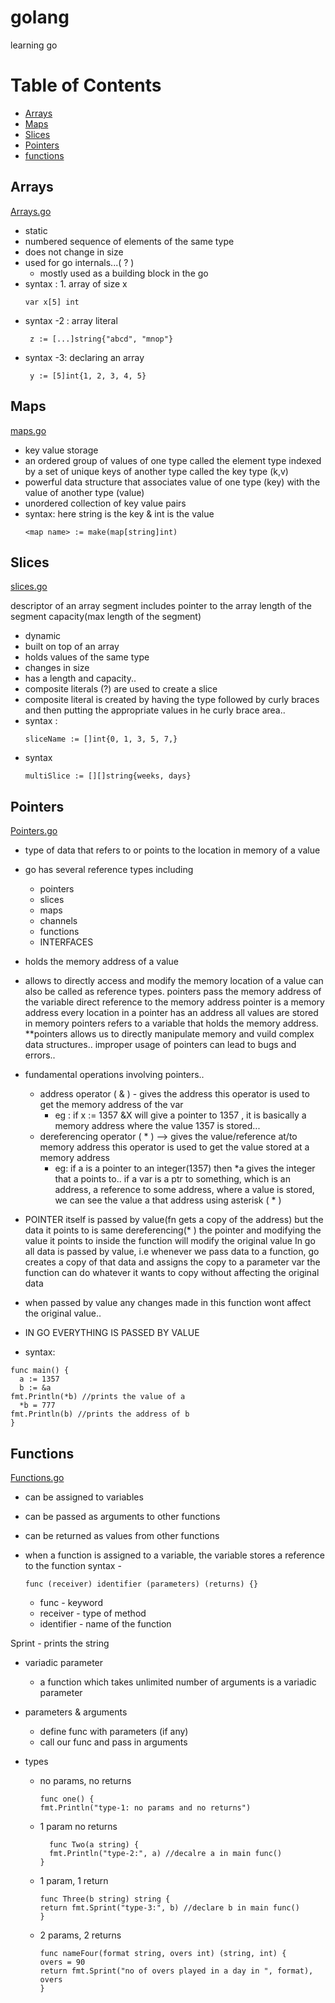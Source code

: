 # golang

learning go

# Table of Contents

- [Arrays](#Arrays)
- [Maps](#Maps)
- [Slices](#Slices)
- [Pointers](#Pointers)
- [functions](#Functions)

## Arrays

[Arrays.go](https://github.com/deepakgudla/golang/blob/main/arrays.go)

- static
- numbered sequence of elements of the same type
- does not change in size
- used for go internals...( ? )
  - mostly used as a building block in the go
- syntax : 1. array of size x
  ```golang
  var x[5] int
  ```
- syntax -2 : array literal
  ```golang
   z := [...]string{"abcd", "mnop"}
  ```
- syntax -3: declaring an array
  ```golang
   y := [5]int{1, 2, 3, 4, 5}
  ```

## Maps

[maps.go](https://github.com/deepakgudla/golang/blob/main/maps.go)

- key value storage
- an ordered group of values of one type called the element type indexed by a set of unique keys of another type called the key type (k,v)
- powerful data structure that associates value of one type (key) with the value of another type (value)
- unordered collection of key value pairs
- syntax: here string is the key & int is the value
  ```golang
  <map name> := make(map[string]int)
  ```

## Slices

[slices.go](https://github.com/deepakgudla/golang/blob/main/slices.go)

descriptor of an array segment
includes pointer to the array
length of the segment
capacity(max length of the segment)

- dynamic
- built on top of an array
- holds values of the same type
- changes in size
- has a length and capacity..
- composite literals (?) are used to create a slice
- composite literal is created by having the type followed by curly braces and then putting the appropriate values in he curly brace area..
- syntax :
  ```golang
  sliceName := []int{0, 1, 3, 5, 7,}
  ```
- syntax
  ```golang
  multiSlice := [][]string{weeks, days}
  ```

## Pointers

[Pointers.go](https://github.com/deepakgudla/golang/blob/main/pointers.go)

- type of data that refers to or points to the location in memory of a value
- go has several reference types including

  - pointers
  - slices
  - maps
  - channels
  - functions
  - INTERFACES

- holds the memory address of a value
- allows to directly access and modify the memory location of a value
  can also be called as reference types.
  pointers pass the memory address of the variable
  direct reference to the memory address
  pointer is a memory address
  every location in a pointer has an address
  all values are stored in memory
  pointers refers to a variable that holds the memory address.
  \*\*pointers allows us to directly manipulate memory and vuild complex data structures..
  improper usage of pointers can lead to bugs and errors..

* fundamental operations involving pointers..
  - address operator ( & ) - gives the address
    this operator is used to get the memory address of the var
    - eg : if x := 1357 &X will give a pointer to 1357 , it is basically a memory address where the value 1357 is stored...
  - dereferencing operator ( \* ) --> gives the value/reference at/to memory address
    this operator is used to get the value stored at a memory address
    - eg: if a is a pointer to an integer(1357) then \*a gives the integer that a points to..
      if a var is a ptr to something, which is an address, a reference to some address,
      where a value is stored, we can see the value a that address using asterisk ( \* )
* POINTER itself is passed by value(fn gets a copy of the address) but the data it points to is same
  dereferencing(\* ) the pointer and modifying the value it points to inside the function will modify the original value
  In go all data is passed by value, i.e whenever we pass data to a function,
  go creates a copy of that data and assigns the copy to a parameter var
  the function can do whatever it wants to copy without affecting the original data
* when passed by value any changes made in this function wont affect the original value..

* IN GO EVERYTHING IS PASSED BY VALUE
* syntax:

```golang
func main() {
  a := 1357
  b := &a
fmt.Println(*b) //prints the value of a
  *b = 777
fmt.Println(b) //prints the address of b
}
```

## Functions

[Functions.go](https://github.com/deepakgudla/golang/blob/main/functions.go)

- can be assigned to variables
- can be passed as arguments to other functions
- can be returned as values from other functions
- when a function is assigned to a variable, the variable stores a reference to the function
  syntax -

  ```golang
  func (receiver) identifier (parameters) (returns) {}
  ```

  - func - keyword
  - receiver - type of method
  - identifier - name of the function

Sprint - prints the string

- variadic parameter

  - a function which takes unlimited number of arguments is a variadic parameter

- parameters & arguments
  - define func with parameters (if any)
  - call our func and pass in arguments
- types
  - no params, no returns
    ```golang
    func one() {
    fmt.Println("type-1: no params and no returns")
    ```
  - 1 param no returns
    ```golang
      func Two(a string) {
      fmt.Println("type-2:", a) //decalre a in main func()
    }
    ```
  - 1 param, 1 return
    ```golang
    func Three(b string) string {
    return fmt.Sprint("type-3:", b) //declare b in main func()
    }
    ```
  - 2 params, 2 returns
    ```golang
    func nameFour(format string, overs int) (string, int) {
    overs = 90
    return fmt.Sprint("no of overs played in a day in ", format), overs
    }
    ```
